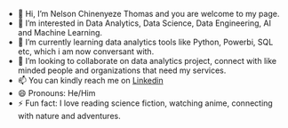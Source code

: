 - 👋 Hi, I’m Nelson Chinenyeze Thomas and you are welcome to my page.
- 👀 I’m interested in Data Analytics, Data Science, Data Engineering, AI and Machine Learning.
- 🌱 I’m currently learning data analytics tools like Python, Powerbi, SQL etc, which i am now conversant with. 
- 💞️ I’m looking to collaborate on data analytics project, connect with like minded people and organizations that need my services.
- 📫 You can kindly reach me on [Linkedin](https://www.linkedin.com/in/nelson-c-thomas-bi-analyst/)
- 😄 Pronouns: He/Him
- ⚡ Fun fact: I love reading science fiction, watching anime, connecting with nature and adventures.

<!---
NelsonChinenyezeThomas/NelsonChinenyezeThomas is a ✨ special ✨ repository because its `README.md` (this file) appears on your GitHub profile.
You can click the Preview link to take a look at your changes.
--->
